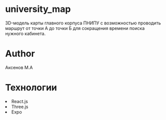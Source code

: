 # university_map
3D-модель карты главного корпуса ПНИПУ с возможностью проводить маршрут от точки А до точки Б для сокращения времени поиска нужного кабинета.

# Author 
Аксенов М.А

# Технологии
<li>React.js</li>
<li>Three.js</li>
<li>Expo</li>
